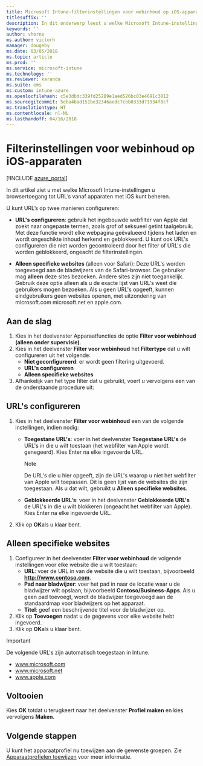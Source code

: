 ```yaml
---
title: Microsoft Intune-filterinstellingen voor webinhoud op iOS-apparaten
titlesuffix: ''
description: In dit onderwerp leest u welke Microsoft Intune-instellingen u gebruikt om toegang tot websites toe te staan of te blokkeren vanaf apparaten met iOS.
keywords: ''
author: vhorne
ms.author: victorh
manager: dougeby
ms.date: 03/05/2018
ms.topic: article
ms.prod: ''
ms.service: microsoft-intune
ms.technology: ''
ms.reviewer: karanda
ms.suite: ems
ms.custom: intune-azure
ms.openlocfilehash: c5e3dbdc339fd25289e1aed526bc03e4691c3812
ms.sourcegitcommit: 5eba4bad151be32346aedc7cbb0333d71934f8cf
ms.translationtype: HT
ms.contentlocale: nl-NL
ms.lasthandoff: 04/16/2018
---
```

# <a name="web-content-filter-settings-for-ios-devices"></a>Filterinstellingen voor webinhoud op iOS-apparaten

[!INCLUDE [azure_portal](./includes/azure_portal.md)]

In dit artikel ziet u met welke Microsoft Intune-instellingen u browsertoegang tot URL’s vanaf apparaten met iOS kunt beheren.

U kunt URL’s op twee manieren configureren:

- **URL's configureren**: gebruik het ingebouwde webfilter van Apple dat zoekt naar ongepaste termen, zoals grof of seksueel getint taalgebruik. Met deze functie wordt elke webpagina geëvalueerd tijdens het laden en wordt ongeschikte inhoud herkend en geblokkeerd. U kunt ook URL's configureren die niet worden gecontroleerd door het filter of URL's die worden geblokkeerd, ongeacht de filterinstellingen.

- **Alleen specifieke websites** (alleen voor Safari): Deze URL's worden toegevoegd aan de bladwijzers van de Safari-browser. De gebruiker mag **alleen** deze sites bezoeken. Andere sites zijn niet toegankelijk. Gebruik deze optie alleen als u de exacte lijst van URL's weet die gebruikers mogen bezoeken.
Als u geen URL's opgeeft, kunnen eindgebruikers geen websites openen, met uitzondering van microsoft.com microsoft.net en apple.com.

## <a name="get-started"></a>Aan de slag

1. Kies in het deelvenster Apparaatfuncties de optie **Filter voor webinhoud (alleen onder supervisie)**.
2. Kies in het deelvenster **Filter voor webinhoud** het **Filtertype** dat u wilt configureren uit het volgende:
    - **Niet geconfigureerd**: er wordt geen filtering uitgevoerd.
    - **URL's configureren**
    - **Alleen specifieke websites**
3. Afhankelijk van het type filter dat u gebruikt, voert u vervolgens een van de onderstaande procedure uit:


## <a name="configure-urls"></a>URL's configureren

1. Kies in het deelvenster **Filter voor webinhoud** een van de volgende instellingen, indien nodig:
   - **Toegestane URL's**: voer in het deelvenster **Toegestane URL's** de URL's in die u wilt toestaan (het webfilter van Apple wordt genegeerd). Kies Enter na elke ingevoerde URL.
     > [!NOTE]
     > De URL's die u hier opgeeft, zijn de URL's waarop u niet het webfilter van Apple wilt toepassen. Dit is geen lijst van de websites die zijn toegestaan. Als u dat wilt, gebruikt u **Alleen specifieke websites**.

   - **Geblokkeerde URL's**: voer in het deelvenster **Geblokkeerde URL's** de URL's in die u wilt blokkeren (ongeacht het webfilter van Apple). Kies Enter na elke ingevoerde URL.
2. Klik op **OK**als u klaar bent.


## <a name="specific-websites-only"></a>Alleen specifieke websites

1. Configureer in het deelvenster **Filter voor webinhoud** de volgende instellingen voor elke website die u wilt toestaan:
    - **URL**: voer de URL in van de website die u wilt toestaan, bijvoorbeeld **http://www.contoso.com**.
    - **Pad naar bladwijzer**: voer het pad in naar de locatie waar u de bladwijzer wilt opslaan, bijvoorbeeld **Contoso/Business-Apps**. Als u geen pad toevoegt, wordt de bladwijzer toegevoegd aan de standaardmap voor bladwijzers op het apparaat.
    - **Titel**: geef een beschrijvende titel voor de bladwijzer op.
2. Klik op **Toevoegen** nadat u de gegevens voor elke website hebt ingevoerd.
3. Klik op **OK**als u klaar bent.

> [!IMPORTANT]
> De volgende URL's zijn automatisch toegestaan in Intune.
> - www.microsoft.com
> - www.microsoft.net
> - www.apple.com

## <a name="finish-up"></a>Voltooien

Kies **OK** totdat u terugkeert naar het deelvenster **Profiel maken** en kies vervolgens **Maken**.

## <a name="next-steps"></a>Volgende stappen

U kunt het apparaatprofiel nu toewijzen aan de gewenste groepen. Zie [Apparaatprofielen toewijzen](device-profile-assign.md) voor meer informatie.
